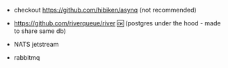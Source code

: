 - checkout https://github.com/hibiken/asynq (not recommended)
- https://github.com/riverqueue/river 🆗 (postgres under the hood - made to share same db)

- NATS jetstream
- rabbitmq
